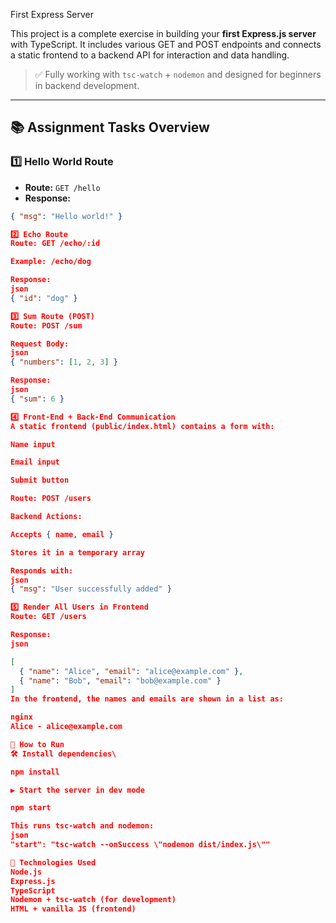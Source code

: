First Express Server

This project is a complete exercise in building your **first Express.js server** with TypeScript. It includes various GET and POST endpoints and connects a static frontend to a backend API for interaction and data handling.

> ✅ Fully working with `tsc-watch` + `nodemon` and designed for beginners in backend development.

---

## 📚 Assignment Tasks Overview

### 1️⃣ Hello World Route

- **Route:** `GET /hello`
- **Response:**
```json
{ "msg": "Hello world!" }

2️⃣ Echo Route
Route: GET /echo/:id

Example: /echo/dog

Response:
json
{ "id": "dog" }

3️⃣ Sum Route (POST)
Route: POST /sum

Request Body:
json
{ "numbers": [1, 2, 3] }

Response:
json
{ "sum": 6 }

4️⃣ Front-End + Back-End Communication
A static frontend (public/index.html) contains a form with:

Name input

Email input

Submit button

Route: POST /users

Backend Actions:

Accepts { name, email }

Stores it in a temporary array

Responds with:
json
{ "msg": "User successfully added" }

5️⃣ Render All Users in Frontend
Route: GET /users

Response:
json

[
  { "name": "Alice", "email": "alice@example.com" },
  { "name": "Bob", "email": "bob@example.com" }
]
In the frontend, the names and emails are shown in a list as:

nginx
Alice - alice@example.com

🧪 How to Run
🛠 Install dependencies\

npm install

▶️ Start the server in dev mode

npm start

This runs tsc-watch and nodemon:
json
"start": "tsc-watch --onSuccess \"nodemon dist/index.js\""

🔧 Technologies Used
Node.js
Express.js
TypeScript
Nodemon + tsc-watch (for development)
HTML + vanilla JS (frontend)

